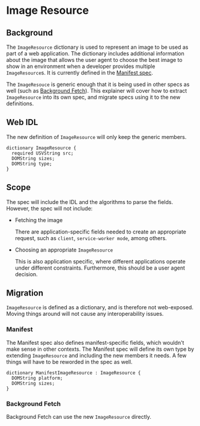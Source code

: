 # Image Resource

## Background

The `ImageResource` dictionary is used to represent an image to be used as part of a web application. The dictionary
includes additional information about the image that allows the user agent to choose the best image to show in an
environment when a developer provides multiple `ImageResource`s. It is currently defined in the [Manifest spec](https://www.w3.org/TR/appmanifest/#imageresource-and-its-members).

The `ImageResouce` is generic enough that it is being used in other specs as well (such as
[Background Fetch](https://wicg.github.io/background-fetch/#dom-backgroundfetchuioptions-icons)). This explainer will
cover how to extract `ImageResource` into its own spec, and migrate specs using it to the new definitions.

## Web IDL

The new definition of `ImageResource` will only keep the generic members.

```webidl
dictionary ImageResource {
  required USVString src;
  DOMString sizes;
  DOMString type;  
}
```

## Scope

The spec will include the IDL and the algorithms to parse the fields. However, the spec will not include:

* Fetching the image

  There are application-specific fields needed to create an appropriate request, such as `client`,
  `service-worker mode`, among others.

* Choosing an appropriate `ImageResource`

  This is also application specific, where different applications operate under different constraints. Furthermore,
  this should be a user agent decision.

## Migration

`ImageResource` is defined as a dictionary, and is therefore not web-exposed. Moving things around will not cause
any interoperability issues. 

### Manifest

The Manifest spec also defines manifest-specific fields, which wouldn't make sense in other contexts. The Manifest spec
will define its own type by extending `ImageResource` and including the new members it needs. A few things will have
to be reworded in the spec as well.

```webidl
dictionary ManifestImageResource : ImageResource {
  DOMString platform;
  DOMString sizes;
}
```

### Background Fetch

Background Fetch can use the new `ImageResource` directly.
